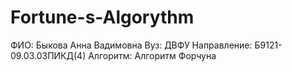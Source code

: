 # Fortune-s-Algorythm
ФИО: Быкова Анна Вадимовна
Вуз: ДВФУ
Направление: Б9121-09.03.03ПИКД(4)
Алгоритм: Алгоритм Форчуна
